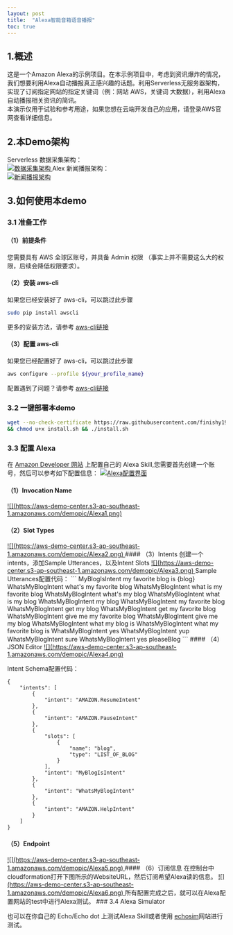 ```yaml
---
layout: post
title:  "Alexa智能音箱语音播报"
toc: true
---
```



## 1.概述
这是一个Amazon Alexa的示例项目。在本示例项目中，考虑到资讯爆炸的情况，我们想要利用Alexa自动播报真正感兴趣的话题。利用Serverless无服务器架构，实现了订阅指定网站的指定关键词（例：网站 AWS，关键词 大数据），利用Alexa自动播报相关资讯的简讯。  
本演示仅用于试验和参考用途，如果您想在云端开发自己的应用，请登录AWS官网查看详细信息。
## 2.本Demo架构
Serverless 数据采集架构：  
<a data-fancybox="gallery" href="https://aws-demo-center.s3-ap-southeast-1.amazonaws.com/demopic/Data_Collect.jpeg">
![数据采集架构](https://aws-demo-center.s3-ap-southeast-1.amazonaws.com/demopic/Data_Collect.jpeg)
</a>
Alex 新闻播报架构：  
<a data-fancybox="gallery" href="https://aws-demo-center.s3-ap-southeast-1.amazonaws.com/demopic/Alexa_Skill.jpeg">
![新闻播报架构](https://aws-demo-center.s3-ap-southeast-1.amazonaws.com/demopic/Alexa_Skill.jpeg)
</a>

## 3.如何使用本demo

### 3.1 准备工作
#### （1）前提条件

您需要具有 AWS 全球区账号，并具备 Admin 权限 （事实上并不需要这么大的权限，后续会降低权限要求）。  

#### （2）安装 aws-cli

如果您已经安装好了 aws-cli，可以跳过此步骤

```sh
sudo pip install awscli
```

更多的安装方法，请参考 [aws-cli链接](https://github.com/aws/aws-cli)

#### （3）配置 aws-cli

如果您已经配置好了 aws-cli，可以跳过此步骤

```sh
aws configure --profile ${your_profile_name}
```

配置遇到了问题？请参考 [aws-cli链接](https://github.com/aws/aws-cli)

### 3.2 一键部署本demo

```sh
wget --no-check-certificate https://raw.githubusercontent.com/finishy1995/voixa/master/install.sh \
&& chmod u+x install.sh && ./install.sh
```
### 3.3 配置 Alexa

在 [Amazon Developer 网站](https://developer.amazon.com/) 上配置自己的 Alexa Skill,您需要首先创建一个账号，然后可以参考如下配置信息：
<a data-fancybox="gallery" href="https://aws-demo-center.s3-ap-southeast-1.amazonaws.com/demopic/alexa.png">
![Alexa配置界面](https://aws-demo-center.s3-ap-southeast-1.amazonaws.com/demopic/alexa.png)
</a>
#### （1）Invocation Name

<a data-fancybox="gallery" href="https://aws-demo-center.s3-ap-southeast-1.amazonaws.com/demopic/Alexa1.png">
![](https://aws-demo-center.s3-ap-southeast-1.amazonaws.com/demopic/Alexa1.png)
</a>

#### （2）Slot Types

<a data-fancybox="gallery" href="https://aws-demo-center.s3-ap-southeast-1.amazonaws.com/demopic/Alexa2.png">
![](https://aws-demo-center.s3-ap-southeast-1.amazonaws.com/demopic/Alexa2.png)
</a>
#### （3）Intents
创建一个intents，添加Sample Utterances，以及Intent Slots
<a data-fancybox="gallery" href="https://aws-demo-center.s3-ap-southeast-1.amazonaws.com/demopic/Alexa3.png">
![](https://aws-demo-center.s3-ap-southeast-1.amazonaws.com/demopic/Alexa3.png)
</a>
Sample Utterances配置代码：
```
MyBlogIsIntent my favorite blog is {blog}
WhatsMyBlogIntent what's my favorite blog
WhatsMyBlogIntent what is my favorite blog
WhatsMyBlogIntent what's my blog
WhatsMyBlogIntent what is my blog
WhatsMyBlogIntent my blog
WhatsMyBlogIntent my favorite blog
WhatsMyBlogIntent get my blog
WhatsMyBlogIntent get my favorite blog
WhatsMyBlogIntent give me my favorite blog
WhatsMyBlogIntent give me my blog
WhatsMyBlogIntent what my blog is
WhatsMyBlogIntent what my favorite blog is
WhatsMyBlogIntent yes
WhatsMyBlogIntent yup
WhatsMyBlogIntent sure
WhatsMyBlogIntent yes pleaseBlog
```
#### （4）JSON Editor

<a data-fancybox="gallery" href="https://aws-demo-center.s3-ap-southeast-1.amazonaws.com/demopic/Alexa4.png">
![](https://aws-demo-center.s3-ap-southeast-1.amazonaws.com/demopic/Alexa4.png)
</a>

Intent Schema配置代码：
```
{
    "intents": [
        {
            "intent": "AMAZON.ResumeIntent"
        },
        {
            "intent": "AMAZON.PauseIntent"
        },
        {
            "slots": [
                {
                    "name": "blog",
                    "type": "LIST_OF_BLOG"
                }
            ],
            "intent": "MyBlogIsIntent"
        },
        {
            "intent": "WhatsMyBlogIntent"
        },
        {
            "intent": "AMAZON.HelpIntent"
        }
    ]
}
```
#### （5）Endpoint

<a data-fancybox="gallery" href="https://aws-demo-center.s3-ap-southeast-1.amazonaws.com/demopic/Alexa5.png">
![](https://aws-demo-center.s3-ap-southeast-1.amazonaws.com/demopic/Alexa5.png)
</a>
#### （6）订阅信息
在控制台中cloudformation打开下图所示的WebsiteURL，然后订阅希望Alexa读的信息。

<a data-fancybox="gallery" href="https://aws-demo-center.s3-ap-southeast-1.amazonaws.com/demopic/Alexa6.png">
![](https://aws-demo-center.s3-ap-southeast-1.amazonaws.com/demopic/Alexa6.png)
</a>
所有配置完成之后，就可以在Alexa配置网站的test中进行Alexa测试。
### 3.4 Alexa Simulator

也可以在你自己的 Echo/Echo dot 上测试Alexa Skill或者使用 [echosim](https://echosim.io/welcome)网站进行测试。
